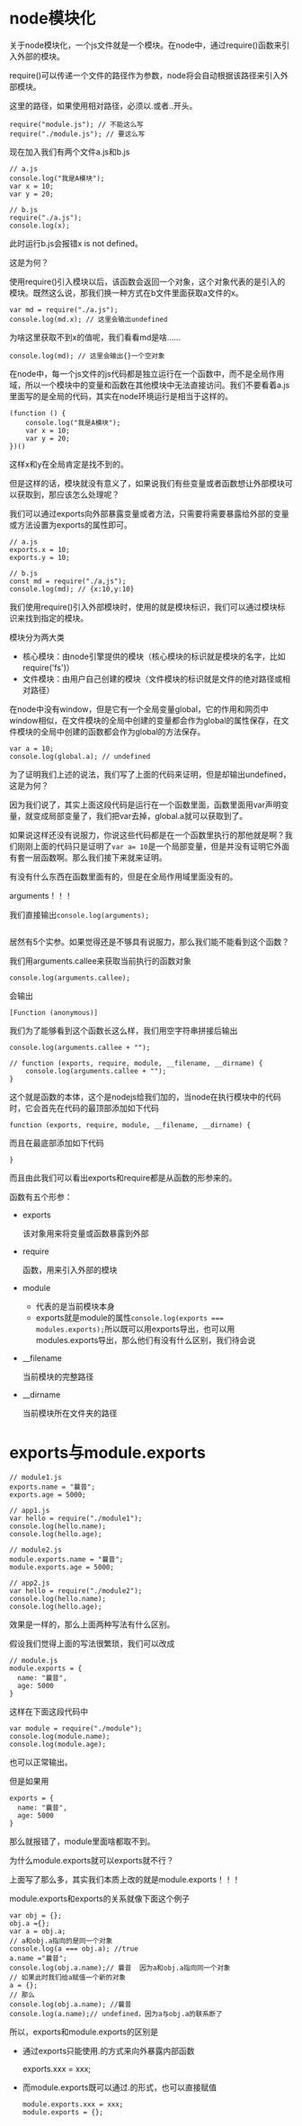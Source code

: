 # node模块化

关于node模块化，一个js文件就是一个模块。在node中，通过require()函数来引入外部的模块。

require()可以传递一个文件的路径作为参数，node将会自动根据该路径来引入外部模块。

这里的路径，如果使用相对路径，必须以.或者..开头。

```
require("module.js"); // 不能这么写
require("./module.js"); // 要这么写
```

现在加入我们有两个文件a.js和b.js

```
// a.js
console.log("我是A模块");
var x = 10;
var y = 20;

// b.js
require("./a.js");
console.log(x);
```

此时运行b.js会报错x is not defined。

这是为何？

使用require()引入模块以后，该函数会返回一个对象，这个对象代表的是引入的模块。既然这么说，那我们换一种方式在b文件里面获取a文件的x。

```
var md = require("./a.js");
console.log(md.x); // 这里会输出undefined
```

为啥这里获取不到x的值呢，我们看看md是啥……

```
console.log(md); // 这里会输出{}一个空对象
```

在node中，每一个js文件的js代码都是独立运行在一个函数中，而不是全局作用域，所以一个模块中的变量和函数在其他模块中无法直接访问。我们不要看着a.js里面写的是全局的代码，其实在node环境运行是相当于这样的。

```
(function () {
    console.log("我是A模块");
    var x = 10;
    var y = 20;
})()
```

这样x和y在全局肯定是找不到的。

但是这样的话，模块就没有意义了，如果说我们有些变量或者函数想让外部模块可以获取到，那应该怎么处理呢？

我们可以通过exports向外部暴露变量或者方法，只需要将需要暴露给外部的变量或方法设置为exports的属性即可。

```
// a.js
exports.x = 10;
exports.y = 10;

// b.js
const md = require("./a,js");
console.log(md); // {x:10,y:10}
```

我们使用require()引入外部模块时，使用的就是模块标识，我们可以通过模块标识来找到指定的模块。

模块分为两大类

- 核心模块：由node引擎提供的模块（核心模块的标识就是模块的名字，比如require('fs')）
- 文件模块：由用户自己创建的模块（文件模块的标识就是文件的绝对路径或相对路径）

在node中没有window，但是它有一个全局变量global，它的作用和网页中window相似，在文件模块的全局中创建的变量都会作为global的属性保存，在文件模块的全局中创建的函数都会作为global的方法保存。

```
var a = 10;
console.log(global.a); // undefined
```

为了证明我们上述的说法，我们写了上面的代码来证明，但是却输出undefined，这是为何？

因为我们说了，其实上面这段代码是运行在一个函数里面，函数里面用var声明变量，就变成局部变量了，我们把var去掉，global.a就可以获取到了。

如果说这样还没有说服力，你说这些代码都是在一个函数里执行的那他就是啊？我们刚刚上面的代码只是证明了`var a= 10`是一个局部变量，但是并没有证明它外面有套一层函数啊。那么我们接下来就来证明。

有没有什么东西在函数里面有的，但是在全局作用域里面没有的。

arguments！！！

我们直接输出`console.log(arguments);`

 <Image :src="'/server-end/node/node-modularization/1.png'" />

 居然有5个实参。如果觉得还是不够具有说服力，那么我们能不能看到这个函数？

我们用arguments.callee来获取当前执行的函数对象

```
console.log(arguments.callee);
```

会输出

```
[Function (anonymous)]
```

我们为了能够看到这个函数长这么样，我们用空字符串拼接后输出

```
console.log(arguments.callee + "");

// function (exports, require, module, __filename, __dirname) {    
	console.log(arguments.callee + "");
}
```

这个就是函数的本体，这个是nodejs给我们加的，当node在执行模块中的代码时，它会首先在代码的最顶部添加如下代码

```
function (exports, require, module, __filename, __dirname) {
```

而且在最底部添加如下代码

```
}
```

而且由此我们可以看出exports和require都是从函数的形参来的。

函数有五个形参：

- exports

  该对象用来将变量或函数暴露到外部

- require

  函数，用来引入外部的模块

- module

  - 代表的是当前模块本身
  - exports就是module的属性`console.log(exports === modules.exports);`所以既可以用exports导出，也可以用modules.exports导出，那么他们有没有什么区别，我们待会说

- __filename

   当前模块的完整路径

- __dirname

  当前模块所在文件夹的路径

# exports与module.exports

```
// module1.js
exports.name = "曩昔";
exports.age = 5000;

// app1.js
var hello = require("./module1");
console.log(hello.name);
console.log(hello.age);

// module2.js
module.exports.name = "曩昔";
module.exports.age = 5000;

// app2.js
var hello = require("./module2");
console.log(hello.name);
console.log(hello.age);
```

效果是一样的，那么上面两种写法有什么区别。

假设我们觉得上面的写法很繁琐，我们可以改成

```
// module.js
module.exports = {
  name: "曩昔",
  age: 5000
}
```

这样在下面这段代码中

```
var module = require("./module");
console.log(module.name);
console.log(module.age);
```

也可以正常输出。

但是如果用

```
exports = {
  name: "曩昔",
  age: 5000
}
```

那么就报错了，module里面啥都取不到。

为什么module.exports就可以exports就不行？

上面写了那么多，其实我们本质上改的就是module.exports！！！

module.exports和exports的关系就像下面这个例子

```
var obj = {};
obj.a ={};
var a = obj.a;
// a和obj.a指向的是同一个对象
console.log(a === obj.a); //true
a.name ="曩昔";
console.log(obj.a.name);// 曩昔  因为a和obj.a指向同一个对象
// 如果此时我们给a赋值一个新的对象
a = {};
// 那么
console.log(obj.a.name); //曩昔
console.log(a.name);// undefined，因为a与obj.a的联系断了
```

所以，exports和module.exports的区别是

- 通过exports只能使用.的方式来向外暴露内部函数

  exports.xxx = xxx;

- 而module.exports既可以通过.的形式，也可以直接赋值

  ```
  module.exports.xxx = xxx;
  module.exports = {};
  ```

  